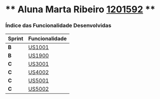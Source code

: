 ** Aluna Marta Ribeiro [1201592](./) ** 
===============================


### Índice das Funcionalidade Desenvolvidas ###


| Sprint | Funcionalidade   |
|-------|------------------|
| **B** | [US1001](US1001) |
| **B** | [US1900](US1900) |
| **C** | [US3001](US3001) |
| **C** | [US4002](US4002) |
| **C** | [US5001](US5001) |
| **C** | [US5002](US5002) |
